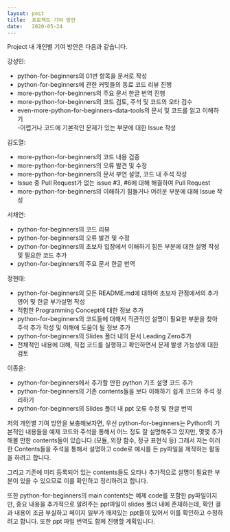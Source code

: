 ```yaml
---
layout: post
title:  프로젝트 기여 방안 
date:   2020-05-24
---
```

Project 내 개인별 기여 방안은 다음과 같습니다.

강성민:  
- python-for-beginners의 01번 항목을 문서로 작성  
- python-for-beginners에 관한 커밋들의 동료 코드 리뷰 진행  
- more-python-for-beginners의 주요 문서 한글 번역 진행  
- more-python-for-beginners의 코드 검토, 주석 및 코드의 오타 검수  
- even-more-python-for-beginners-data-tools의 문서 및 코드를 읽고 이해하기   
-어렵거나 코드에 기본적인 문제가 있는 부분에 대한 Issue 작성

김도열:  
- more-python-for-beginners의 코드 내용 검증  
- more-python-for-beginners의 오류 발견 및 수정  
- more-python-for-beginners의 문서 부연 설명, 코드 내 주석 작성  
- Issue 중 Pull Request가 없는 issue #3, #6에 대해 해결하여 Pull Request  
- more-python-for-beginners의 이해하기 힘들거나 어려운 부분에 대해 Issue 작성

서채연:  
- python-for-beginners의 코드 리뷰  
- python-for-beginners의 오류 발견 및 수정  
- python-for-beginners의 초보자 입장에서 이해하기 힘든 부분에 대한 설명 작성 및 필요한 코드 추가  
- python-for-beginners의 주요 문서 한글 번역
		
정현태:  
- python-for-beginners의 모든 README.md에 대하여 초보자 관점에서의 추가 영어 및 한글 부가설명 작성  
- 적합한 Programming Concept에 대한 정보 추가  
- python-for-beginners의 코드들에 대해서 직관적인 설명이 필요한 부분을 찾아 주석 추가 작성 및 이해에 도움이 될 정보 추가  
- python-for-beginners의 Slides 폴더 내의 문서 Leading Zero추가  
- 전체적인 내용에 대해, 직접 코드를 실행하고 확인하면서 문제 발생 가능성에 대한 검토

이종윤:  
- python-for-beginners에서 추가할 만한 python 기초 설명 코드 추가  
- python-for-beginners의 기존 contents들을 보다 이해하기 쉽게 코드와 주석 정리하기  
- python-for-beginners의 Slides 폴더 내 ppt 오류 수정 및 한글 번역

저의 개인별 기여 방안을 보충해보자면, 우선 python-for-beginners는 Python의 기본적인 내용들을 예제 코드와 주석을 통해서 어느 정도 잘 설명해주고 있지만, 몇몇 추가해볼 만한 contents들이 있습니다.(모듈, 외장 함수, 정규 표현식 등)
그래서 저는 이러한 Contents들을 주석을 통해서 설명하고 code로 예시를 든 py파일을 제작하는 활동을 하려고 합니다.  

그리고 기존에 미리 등록되어 있는 contents들도 오타나 추가적으로 설명이 필요한 부분이 있을 수 있으므로 이를 확인하고 정리하려고 합니다. 

또한 python-for-beginners의 main contents는 예제 code를 포함한 py파일이지만, 중요 내용을 추가적으로 알려주는 ppt파일이 slides 폴더 내에 존재하는데, 확인 결과 내용이 조금 부실하고 페이지 일부가 깨져있는 ppt들이 있어서 이를 확인하고 수정하려고 합니다. 또한 ppt 파일 번역도 함께 진행할 계획입니다.
